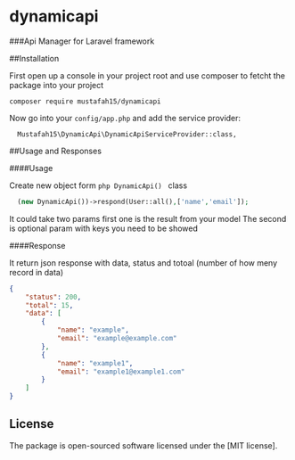 # dynamicapi

###Api Manager for Laravel framework 


##Installation

First open up a console in your project root and use composer to fetcht the package into your project

```
composer require mustafah15/dynamicapi
```

Now go into your `config/app.php` and add the service provider:

```
  Mustafah15\DynamicApi\DynamicApiServiceProvider::class,
```

##Usage and Responses

####Usage

Create new object form ```php DynamicApi() ``` class 

```php
  (new DynamicApi())->respond(User::all(),['name','email']);
```

It could take two params first one is the result from your model 
The second is optional param with keys you need to be showed

####Response

It return json response with data, status and totoal (number of how meny record in data)

```json
{
    "status": 200,
    "total": 15,
    "data": [
        {
            "name": "example",
            "email": "example@example.com"
        },
        {
            "name": "example1",
            "email": "example1@example1.com"
        }
    ]
}
```

## License
The package is open-sourced software licensed under the  [MIT license].

